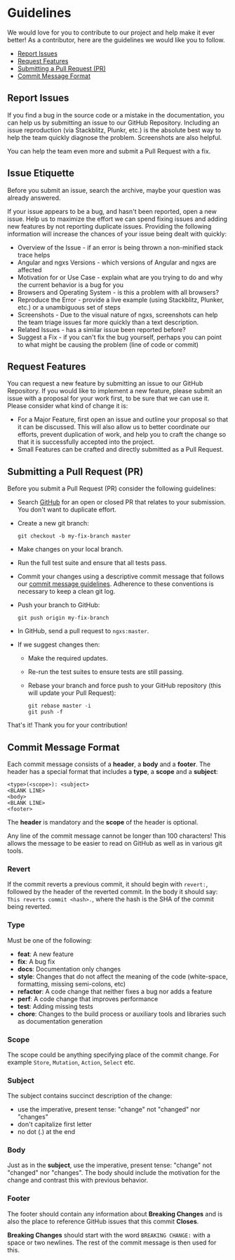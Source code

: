 # Guidelines

We would love for you to contribute to our project and help make it ever better!
As a contributor, here are the guidelines we would like you to follow.

- [Report Issues](#report-issues)
- [Request Features](#request-features)
- [Submitting a Pull Request (PR)](#submitting-a-pull-request-pr)
- [Commit Message Format](#commit-message-format)

## Report Issues

If you find a bug in the source code or a mistake in the documentation, you can help us
by submitting an issue to our GitHub Repository. Including an issue reproduction
(via Stackblitz, Plunkr, etc.) is the absolute best way to help the team quickly diagnose the
problem. Screenshots are also helpful.

You can help the team even more and submit a Pull Request with a fix.

## Issue Etiquette

Before you submit an issue, search the archive, maybe your question was already answered.

If your issue appears to be a bug, and hasn't been reported, open a new issue. Help us
to maximize the effort we can spend fixing issues and adding new features by not reporting
duplicate issues. Providing the following information will increase the chances of your issue being dealt with quickly:

- Overview of the Issue - if an error is being thrown a non-minified stack trace helps
- Angular and ngxs Versions - which versions of Angular and ngxs are affected
- Motivation for or Use Case - explain what are you trying to do and why the current behavior is a bug for you
- Browsers and Operating System - is this a problem with all browsers?
- Reproduce the Error - provide a live example (using Stackblitz, Plunker, etc.) or a unambiguous set of steps
- Screenshots - Due to the visual nature of ngxs, screenshots can help the team triage issues far more quickly than a text description.
- Related Issues - has a similar issue been reported before?
- Suggest a Fix - if you can't fix the bug yourself, perhaps you can point to what might be causing the problem (line of code or commit)

## Request Features

You can request a new feature by submitting an issue to our GitHub Repository.
If you would like to implement a new feature, please submit an issue with a proposal for your work first,
to be sure that we can use it. Please consider what kind of change it is:

- For a Major Feature, first open an issue and outline your proposal so that it can be discussed.
  This will also allow us to better coordinate our efforts, prevent duplication of work, and help you
  to craft the change so that it is successfully accepted into the project.
- Small Features can be crafted and directly submitted as a Pull Request.

## Submitting a Pull Request (PR)

Before you submit a Pull Request (PR) consider the following guidelines:

- Search [GitHub](https://github.com/amcdnl/ngxs/pulls) for an open or closed PR
  that relates to your submission. You don't want to duplicate effort.
- Create a new git branch:

  ```shell
  git checkout -b my-fix-branch master
  ```

- Make changes on your local branch.
- Run the full test suite and ensure that all tests pass.
- Commit your changes using a descriptive commit message that follows our
  [commit message guidelines](#commit-message-guidelines). Adherence to these conventions
  is necessary to keep a clean git log.

- Push your branch to GitHub:

  ```shell
  git push origin my-fix-branch
  ```

- In GitHub, send a pull request to `ngxs:master`.
- If we suggest changes then:

  - Make the required updates.
  - Re-run the test suites to ensure tests are still passing.
  - Rebase your branch and force push to your GitHub repository (this will update your Pull Request):

    ```shell
    git rebase master -i
    git push -f
    ```

That's it! Thank you for your contribution!

## Commit Message Format

Each commit message consists of a **header**, a **body** and a **footer**. The header has a special
format that includes a **type**, a **scope** and a **subject**:

```
<type>(<scope>): <subject>
<BLANK LINE>
<body>
<BLANK LINE>
<footer>
```

The **header** is mandatory and the **scope** of the header is optional.

Any line of the commit message cannot be longer than 100 characters! This allows the message to be easier
to read on GitHub as well as in various git tools.

### Revert

If the commit reverts a previous commit, it should begin with `revert:`, followed by the header of the reverted commit. In the body it should say: `This reverts commit <hash>.`, where the hash is the SHA of the commit being reverted.

### Type

Must be one of the following:

- **feat**: A new feature
- **fix**: A bug fix
- **docs**: Documentation only changes
- **style**: Changes that do not affect the meaning of the code (white-space, formatting, missing
  semi-colons, etc)
- **refactor**: A code change that neither fixes a bug nor adds a feature
- **perf**: A code change that improves performance
- **test**: Adding missing tests
- **chore**: Changes to the build process or auxiliary tools and libraries such as documentation
  generation

### Scope

The scope could be anything specifying place of the commit change. For example
`Store`, `Mutation`, `Action`, `Select` etc.

### Subject

The subject contains succinct description of the change:

- use the imperative, present tense: "change" not "changed" nor "changes"
- don't capitalize first letter
- no dot (.) at the end

### Body

Just as in the **subject**, use the imperative, present tense: "change" not "changed" nor "changes".
The body should include the motivation for the change and contrast this with previous behavior.

### Footer

The footer should contain any information about **Breaking Changes** and is also the place to
reference GitHub issues that this commit **Closes**.

**Breaking Changes** should start with the word `BREAKING CHANGE:` with a space or two newlines. The rest of the commit message is then used for this.
